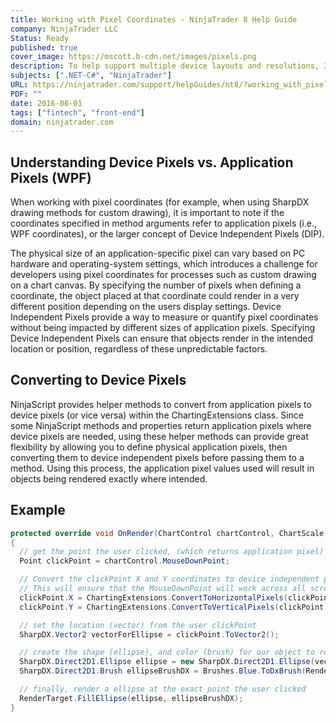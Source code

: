 ```yaml
---
title: Working with Pixel Coordinates - NinjaTrader 8 Help Guide
company: NinjaTrader LLC
Status: Ready
published: true
cover_image: https://mscott.b-cdn.net/images/pixels.png
description: To help support multiple device layouts and resolutions, 3rd party developers needed to be aware of the discrepancies that can occur between pixels and devices, as well as how to correct and prevent these issues from arising.
subjects: [".NET-C#", "NinjaTrader"]
URL: https://ninjatrader.com/support/helpGuides/nt8/?working_with_pixel_coordinates.htm
PDF: ""
date: 2016-06-01
tags: ["fintech", "front-end"]
domain: ninjatrader.com
---
```


## Understanding Device Pixels vs. Application Pixels (WPF)

When working with pixel coordinates (for example, when using SharpDX drawing methods for custom drawing), it is important to note if the coordinates specified in method arguments refer to application pixels (i.e., WPF coordinates), or the larger concept of Device Independent Pixels (DIP).

The physical size of an application-specific pixel can vary based on PC hardware and operating-system settings, which introduces a challenge for developers using pixel coordinates for processes such as custom drawing on a chart canvas. By specifying the number of pixels when defining a coordinate, the object placed at that coordinate could render in a very different position depending on the users display settings. Device Independent Pixels provide a way to measure or quantify pixel coordinates without being impacted by different sizes of application pixels. Specifying Device Independent Pixels can ensure that objects render in the intended location or position, regardless of these unpredictable factors.

## Converting to Device Pixels

NinjaScript provides helper methods to convert from application pixels to device pixels (or vice versa) within the ChartingExtensions class. Since some NinjaScript methods and properties return application pixels where device pixels are needed, using these helper methods can provide great flexibility by allowing you to define physical application pixels, then converting them to device independent pixels before passing them to a method. Using this process, the application pixel values used will result in objects being rendered exactly where intended.

## Example

```C#
protected override void OnRender(ChartControl chartControl, ChartScale chartScale)
{
  // get the point the user clicked, (which returns application pixel)
  Point clickPoint = chartControl.MouseDownPoint;

  // Convert the clickPoint X and Y coordinates to device independent pixels (DIP)
  // This will ensure that the MouseDownPoint will work across all screen displays
  clickPoint.X = ChartingExtensions.ConvertToHorizontalPixels(clickPoint.X, chartControl.PresentationSource);
  clickPoint.Y = ChartingExtensions.ConvertToVerticalPixels(clickPoint.Y, chartControl.PresentationSource);

  // set the location (vector) from the user clickPoint
  SharpDX.Vector2 vectorForEllipse = clickPoint.ToVector2();

  // create the shape (ellipse), and color (brush) for our object to render
  SharpDX.Direct2D1.Ellipse ellipse = new SharpDX.Direct2D1.Ellipse(vectorForEllipse, 10f, 10f);
  SharpDX.Direct2D1.Brush ellipseBrushDX = Brushes.Blue.ToDxBrush(RenderTarget);

  // finally, render a ellipse at the exact point the user clicked
  RenderTarget.FillEllipse(ellipse, ellipseBrushDX);
}
```
